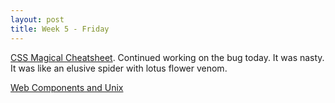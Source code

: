 ```yaml
---
layout: post
title: Week 5 - Friday
---
```

[CSS Magical Cheatsheet](https://github.com/AllThingsSmitty/css-protips#style-broken-images). Continued working on the bug today. It was nasty. It was like an elusive spider with lotus flower venom.

[Web Components and Unix](https://www.youtube.com/watch?v=zfQoleQEa4w&t=226)
